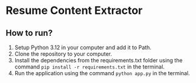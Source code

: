 # Resume Content Extractor

## How to run?

1. Setup Python 3.12 in your computer and add it to Path.
2. Clone the repository to your computer.
3. Install the dependencies from the requirements.txt folder using the command ```pip install -r requirements.txt``` in the terminal.
4. Run the application using the command ```python app.py``` in the terminal.

